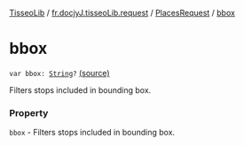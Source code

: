 [TisseoLib](../../index.md) / [fr.docjyJ.tisseoLib.request](../index.md) / [PlacesRequest](index.md) / [bbox](./bbox.md)

# bbox

`var bbox: `[`String`](https://kotlinlang.org/api/latest/jvm/stdlib/kotlin/-string/index.html)`?` [(source)](https://github.com/docjyJ/TisseoLib/tree/master/src/main/kotlin/fr/docjyJ/tisseoLib/request/PlacesRequest.kt#L40)

Filters stops included in bounding box.

### Property

`bbox` - Filters stops included in bounding box.